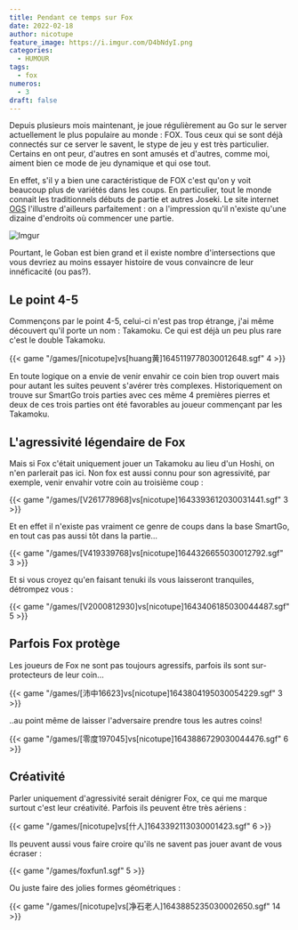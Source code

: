 ```yaml
---
title: Pendant ce temps sur Fox
date: 2022-02-18
author: nicotupe
feature_image: https://i.imgur.com/D4bNdyI.png
categories:
  - HUMOUR
tags:
  - fox
numeros: 
  - 3
draft: false
---
```


Depuis plusieurs mois maintenant, je joue régulièrement au Go sur le server actuellement le plus populaire au monde : FOX. Tous ceux qui se sont déjà connectés sur ce server le savent, le stype de jeu y est très particulier. Certains en ont peur, d'autres en sont amusés et d'autres, comme moi, aiment bien ce mode de jeu dynamique et qui ose tout.

<!--more-->

En effet, s'il y a bien une caractéristique de FOX c'est qu'on y voit beaucoup plus de variétés dans les coups. En particulier, tout le monde connait les traditionnels débuts de partie et autres Joseki. Le site internet [OGS](https://online-go.com/joseki/15081) l'illustre d'ailleurs parfaitement : on a l'impression qu'il n'existe qu'une dizaine d'endroits où commencer une partie.

![Imgur](https://i.imgur.com/KNwTKJf.png)

Pourtant, le Goban est bien grand et il existe nombre d'intersections que vous devriez au moins essayer histoire de vous convaincre de leur innéficacité (ou pas?).

## Le point 4-5

Commençons par le point 4-5, celui-ci n'est pas trop étrange, j'ai même découvert qu'il porte un nom : Takamoku. Ce qui est déjà un peu plus rare c'est le double Takamoku.

{{< game "/games/[nicotupe]vs[huang黄]1645119778030012648.sgf" 4 >}}

En toute logique on a envie de venir envahir ce coin bien trop ouvert mais pour autant les suites peuvent s'avérer très complexes. Historiquement on trouve sur SmartGo trois parties avec ces même 4 premières pierres et deux de ces trois parties ont été favorables au joueur commençant par les Takamoku.

## L'agressivité légendaire de Fox

Mais si Fox c'était uniquement jouer un Takamoku au lieu d'un Hoshi, on n'en parlerait pas ici. Non fox est aussi connu pour son agressivité, par exemple, venir envahir votre coin au troisième coup : 

{{< game "/games/[V261778968]vs[nicotupe]1643393612030031441.sgf" 3 >}}

Et en effet il n'existe pas vraiment ce genre de coups dans la base SmartGo, en tout cas pas aussi tôt dans la partie...

{{< game "/games/[V419339768]vs[nicotupe]1644326655030012792.sgf" 3 >}}

Et si vous croyez qu'en faisant tenuki ils vous laisseront tranquiles, détrompez vous :

{{< game "/games/[V2000812930]vs[nicotupe]1643406185030044487.sgf" 5 >}}

## Parfois Fox protège

Les joueurs de Fox ne sont pas toujours agressifs, parfois ils sont sur-protecteurs de leur coin...

{{< game "/games/[沛中16623]vs[nicotupe]1643804195030054229.sgf" 3 >}}

..au point même de laisser l'adversaire prendre tous les autres coins! 

{{< game "/games/[零度197045]vs[nicotupe]1643886729030044476.sgf" 6 >}}

## Créativité

Parler uniquement d'agressivité serait dénigrer Fox, ce qui me marque surtout c'est leur créativité. Parfois ils peuvent être très aériens : 

{{< game "/games/[nicotupe]vs[什人]1643392113030001423.sgf" 6 >}}

Ils peuvent aussi vous faire croire qu'ils ne savent pas jouer avant de vous écraser : 

{{< game "/games/foxfun1.sgf" 5 >}}

Ou juste faire des jolies formes géométriques : 

{{< game "/games/[nicotupe]vs[净石老人]1643885235030002650.sgf" 14 >}}


